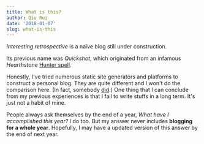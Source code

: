 ```yaml
---
title: What is this?
author: Qiu Rui
date: '2018-01-07'
slug: what-is-this
---
```


_Interesting retrospective_ is a naïve blog still under construction.

Its previous name was _Quickshot_, which originated from an infamous _Hearthstone_ [Hunter spell](https://hearthstone.huijiwiki.com/wiki/%E5%BF%AB%E9%80%9F%E5%B0%84%E5%87%BB).

Honestly, I've tried numerous static site generators and platforms to construct a personal blog. They are quite different and I won't do the comparison here. (In fact, somebody [did](https://www.staticgen.com/).) One thing that I can conclude from my previous experiences is that I fail to write stuffs in a long term. It's just not a habit of mine.

People always ask themselves by the end of a year, _What have I accomplished this year?_ I do too. But my answer never includes **blogging for a whole year**. Hopefully, I may have a updated version of this answer by the end of next year.
